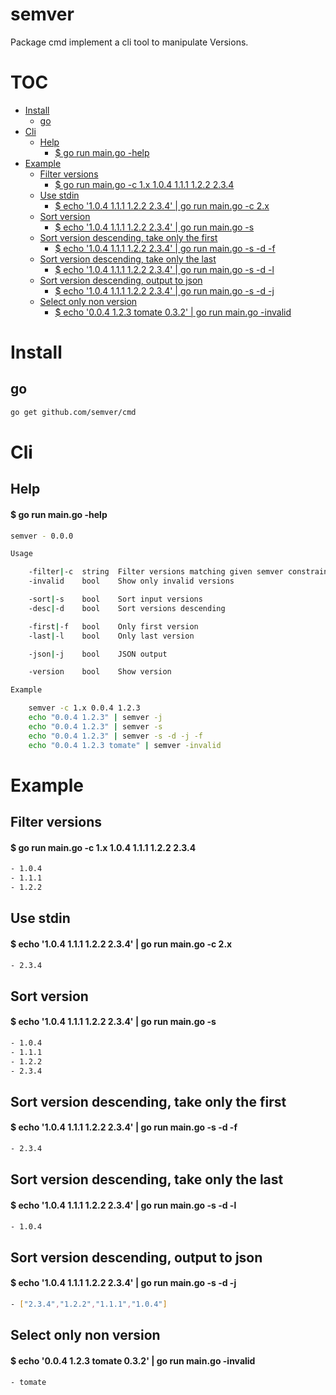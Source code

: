 # semver

Package cmd implement a cli tool to manipulate Versions.


# TOC
- [Install](#install)
  - [go](#go)
- [Cli](#cli)
  - [Help](#help)
    - [$ go run main.go -help](#-go-run-maingo--help)
- [Example](#example)
  - [Filter versions](#filter-versions)
    - [$ go run main.go -c 1.x 1.0.4 1.1.1 1.2.2 2.3.4](#-go-run-maingo--c-1x-104-111-122-234)
  - [Use stdin](#use-stdin)
    - [$ echo '1.0.4 1.1.1 1.2.2 2.3.4' | go run main.go -c 2.x](#-echo-'104-111-122-234'-|-go-run-maingo--c-2x)
  - [Sort version](#sort-version)
    - [$ echo '1.0.4 1.1.1 1.2.2 2.3.4' | go run main.go -s](#-echo-'104-111-122-234'-|-go-run-maingo--s)
  - [Sort version descending, take only the first](#sort-version-descending,-take-only-the-first)
    - [$ echo '1.0.4 1.1.1 1.2.2 2.3.4' | go run main.go -s -d -f](#-echo-'104-111-122-234'-|-go-run-maingo--s--d--f)
  - [Sort version descending, take only the last](#sort-version-descending,-take-only-the-last)
    - [$ echo '1.0.4 1.1.1 1.2.2 2.3.4' | go run main.go -s -d -l](#-echo-'104-111-122-234'-|-go-run-maingo--s--d--l)
  - [Sort version descending, output to json](#sort-version-descending,-output-to-json)
    - [$ echo '1.0.4 1.1.1 1.2.2 2.3.4' | go run main.go -s -d -j](#-echo-'104-111-122-234'-|-go-run-maingo--s--d--j)
  - [Select only non version](#select-only-non-version)
    - [$ echo '0.0.4 1.2.3 tomate 0.3.2' | go run main.go -invalid](#-echo-'004-123-tomate-032'-|-go-run-maingo--invalid)

# Install

## go

```sh
go get github.com/semver/cmd
```

# Cli

## Help

#### $ go run main.go -help
```sh
semver - 0.0.0

Usage

	-filter|-c  string  Filter versions matching given semver constraint
	-invalid    bool    Show only invalid versions

	-sort|-s    bool    Sort input versions
	-desc|-d    bool    Sort versions descending

	-first|-f   bool    Only first version
	-last|-l    bool    Only last version

	-json|-j    bool    JSON output

	-version    bool    Show version

Example

	semver -c 1.x 0.0.4 1.2.3
	echo "0.0.4 1.2.3" | semver -j
	echo "0.0.4 1.2.3" | semver -s
	echo "0.0.4 1.2.3" | semver -s -d -j -f
	echo "0.0.4 1.2.3 tomate" | semver -invalid
```

# Example

## Filter versions

#### $ go run main.go -c 1.x 1.0.4 1.1.1 1.2.2 2.3.4
```sh
- 1.0.4
- 1.1.1
- 1.2.2
```

## Use stdin

#### $ echo '1.0.4 1.1.1 1.2.2 2.3.4' | go run main.go -c 2.x
```sh
- 2.3.4
```

## Sort version

#### $ echo '1.0.4 1.1.1 1.2.2 2.3.4' | go run main.go -s
```sh
- 1.0.4
- 1.1.1
- 1.2.2
- 2.3.4
```

## Sort version descending, take only the first

#### $ echo '1.0.4 1.1.1 1.2.2 2.3.4' | go run main.go -s -d -f
```sh
- 2.3.4
```

## Sort version descending, take only the last

#### $ echo '1.0.4 1.1.1 1.2.2 2.3.4' | go run main.go -s -d -l
```sh
- 1.0.4
```

## Sort version descending, output to json

#### $ echo '1.0.4 1.1.1 1.2.2 2.3.4' | go run main.go -s -d -j
```sh
- ["2.3.4","1.2.2","1.1.1","1.0.4"]
```

## Select only non version

#### $ echo '0.0.4 1.2.3 tomate 0.3.2' | go run main.go -invalid
```sh
- tomate
```
